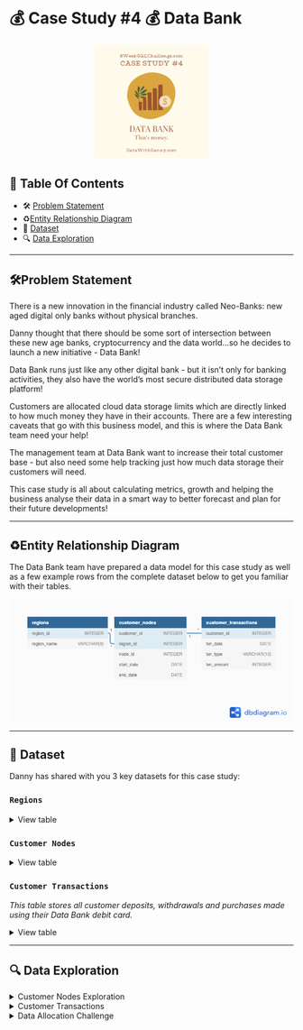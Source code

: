 # 💰 Case Study #4 💰 Data Bank
<p align="center">
<img src="https://github.com/seeam1026/SQL-data-exploration/blob/main/IMG/Data%20Bank%20png.png" width=40% height=40%>

## 📕 Table Of Contents
  - 🛠️ [Problem Statement](#problem-statement)
  - ♻️[Entity Relationship Diagram](#entity-relationship-diagram)
  - 📂 [Dataset](#-dataset)
  - 🔍 [Data Exploration](#-data-exploration)

---

## 🛠Problem Statement

There is a new innovation in the financial industry called Neo-Banks: new aged digital only banks without physical branches.

Danny thought that there should be some sort of intersection between these new age banks, cryptocurrency and the data world…so he decides to launch a new initiative - Data Bank!

Data Bank runs just like any other digital bank - but it isn’t only for banking activities, they also have the world’s most secure distributed data storage platform!

Customers are allocated cloud data storage limits which are directly linked to how much money they have in their accounts. There are a few interesting caveats that go with this business model, and this is where the Data Bank team need your help!

The management team at Data Bank want to increase their total customer base - but also need some help tracking just how much data storage their customers will need.

This case study is all about calculating metrics, growth and helping the business analyse their data in a smart way to better forecast and plan for their future developments!

---
## ♻Entity Relationship Diagram

The Data Bank team have prepared a data model for this case study as well as a few example rows from the complete dataset below to get you familiar with their tables.

<p align="center">
<img src="https://github.com/seeam1026/SQL-data-exploration/blob/main/Case%20study%20-%20Data%20Bank/Data%20Bank.png">

---
## 📂 Dataset
Danny has shared with you 3 key datasets for this case study:

### **```Regions```**
<details>
<summary>
View table
</summary>

The runners table contains the **```region_id```** and their respective **```region_name```** values

|region_id|region_name|
|---------|-----------|
|1        |Africa     |
|2        |America    |
|3        |Asia       |
|4        |Europe     |
|5        |Oceania    |

</details>

### **```Customer Nodes```**

<details>
<summary>
View table
</summary>

Below is a sample of the top 10 rows of the **```data_bank.customer_nodes```**

|customer_id|region_id|node_id|start_date  | end_date  |
|-----------|---------|-------|------------|-----------|
|1	    |3        |4      |2020-01-02  |2020-01-03 |
|2	    |3        |5      |2020-01-03  |2020-01-17 |
|3          |5        |4      |2020-01-27  |2020-02-18 |
|4          |5        |4      |2020-01-07  |2020-01-19 |
|5          |3        |3      |2020-01-15  |2020-01-23 |
|6          |1        |1      |2020-01-11  |2020-02-06 |
|7          |2        |5      |2020-01-20  |2020-02-04 |
|8          |1        |2      |2020-01-15  |2020-01-28 |
|9          |4        |5      |2020-01-21  |2020-01-25 |
|10         |3        |4      |2020-01-13  |2020-01-14 |

</details>

### **```Customer Transactions```**
*This table stores all customer deposits, withdrawals and purchases made using their Data Bank debit card.*

<details>
<summary>
View table
</summary>

Below is a sample of the top 10 rows of the **```data_bank.customer_transactions```**

|customer_id|txn_date    |txn_type|txn_amount |
|-----------|------------|--------|-----------|
|429	    |2020-01-21  |deposit |  82       |  
|155	    |2020-01-10  |deposit |  712      |
|398	    |2020-01-01  |deposit |  196      |    
|255	    |2020-01-14  |deposit |  563      |
|185	    |2020-01-29  |deposit |  626      |
|309	    |2020-01-13  |deposit |  995      |
|312	    |2020-01-20  |deposit |  485      |
|376	    |2020-01-03  |deposit |  706      |
|188	    |2020-01-13  |deposit |  601      |
|138	    |2020-01-11  |deposit |  520      |

</details>

---
## 🔍 Data Exploration

<details>
<summary> 
Customer Nodes Exploration
</summary>

### **Q1. How many unique nodes are there on the Data Bank system?**
```sql
SELECT COUNT(DISTINCT node_id) AS unique_nodes
FROM data_bank.customer_nodes;
```
>Output

|unique_nodes|
|------------|
|5	     |

*There are 5 unique nodes in the Data Bank system.*

### **Q2. What is the number of nodes per region?**
```sql
SELECT regions.region_name, COUNT(customer_nodes.node_id) AS nodes
    FROM data_bank.customer_nodes
    JOIN data_bank.regions
    ON customer_nodes.region_id = regions.region_id
    GROUP BY regions.region_name
    ORDER BY nodes DESC;
```
>Output

| region_name | nodes |
| ----------- | ----- |
| Australia   | 770   |
| America     | 735   |
| Africa      | 714   |
| Asia        | 665   |
| Europe      | 616   |

*Australia has the highest number of nodes (770), while Europe has the lowest (616), highlighting a significant disparity in node distribution across regions.*

### **Q3. How many customers are allocated to each region?**
```sql
    SELECT regions.region_name, COUNT(DISTINCT customer_nodes.customer_id) AS num_of_customer
    FROM data_bank.customer_nodes
    JOIN data_bank.regions
    ON regions.region_id = customer_nodes.region_id
    GROUP BY regions.region_name
    ORDER BY num_of_customer DESC;
```
>Output

| region_name | num_of_customer |
| ----------- | --------------- |
| Australia   | 110             |
| America     | 105             |
| Africa      | 102             |
| Asia        | 95              |
| Europe      | 88              |

*Australia has the highest number of customers allocated (110), while Europe has the lowest (88)*

### **Q4. How many days on average are customers reallocated to a different node?**
```SQL
    WITH CTE AS (
      SELECT customer_id, node_id, start_date, end_date,
      	LEAD(node_id) OVER(PARTITION BY customer_id ORDER BY start_date) AS next_node_id, 
      	LEAD(start_date) OVER(PARTITION BY customer_id ORDER BY start_date) AS next_start_date
      FROM data_bank.customer_nodes)
    
    SELECT 
    ROUND(AVG(CASE WHEN node_id <> next_node_id THEN (next_start_date - start_date) END), 2) AS avg_days_reallocated
    FROM CTE
    WHERE next_node_id IS NOT NULL;
```
>Output

| avg_days_reallocated |
| -------------------- |
| 15.63                |

*On average approximately 15.63 days, customers are reallocated to a different node*

### **Q5. What is the median, 80th and 95th percentile for this same reallocation days metric for each region?**
```SQL
```


</details>

<details>
<summary>
Customer Transactions
</summary>

### **Q1. What is the unique count and total amount for each transaction type?**
```SQL
    SELECT txn_type, COUNT(*) AS total_count, SUM(txn_amount) AS total_amount
    FROM data_bank.customer_transactions
    GROUP BY txn_type
    ORDER BY total_amount;
```

>Output

| txn_type   | total_count | total_amount |
| ---------- | ----------- | ------------ |
| withdrawal | 1580        | 793003       |
| purchase   | 1617        | 806537       |
| deposit    | 2671        | 1359168      |

*The query reveals that deposit transactions have the highest total count (2671) and total amount (1,359,168), followed by purchase and withdrawal transactions, indicating that deposit transactions constitute the majority of customer activities.*

### **Q2. What is the average total historical deposit counts and amounts for all customers?**
```SQL
    SELECT ROUND(AVG(deposit_count), 2) AS avg_deposit_count,
    ROUND(AVG(sum_amount), 2) AS avg_amount
    FROM (
      SELECT customer_id, COUNT(txn_type) AS deposit_count, SUM(txn_amount) AS sum_amount
      FROM data_bank.customer_transactions
      WHERE txn_type = 'deposit'
      GROUP BY customer_id) AS cte_customer_avg_amount;
```
>Output

| avg_deposit_count | avg_amount |
| ----------------- | ---------- |
| 5.34              | 2718.34    |

*The query shows that, on average, customers have made approximately 5.34 deposits, with an average total amount of 2,718.34 per customer.*
### **Q3. For each month - how many Data Bank customers make more than 1 deposit and either 1 purchase or 1 withdrawal in a single month?**
```SQL
    WITH activity_count AS (
    SELECT 
      customer_id, 
      DATE_PART('month', txn_date) AS txn_month, 
      TO_CHAR(txn_date, 'month') AS month_name, 
      SUM(CASE WHEN txn_type = 'deposit' THEN 1 ELSE 0 END) AS total_deposit_monthly, 
      SUM(CASE WHEN txn_type = 'withdrawal' THEN 1 ELSE 0 END) AS total_withdrawal_monthly, 
      SUM(CASE WHEN txn_type = 'purchase' THEN 1 ELSE 0 END) AS total_purchase_monthly
    FROM data_bank.customer_transactions
    GROUP BY customer_id, txn_month, month_name)
    
    SELECT month_name, COUNT(customer_id) AS customer_count
    FROM activity_count
    WHERE total_deposit_monthly > 1 AND (total_withdrawal_monthly >= 1 OR total_purchase_monthly >= 1)
    GROUP BY txn_month, month_name
    ORDER BY txn_month;
```
>Output

| month_name | customer_count |
| ---------- | -------------- |
| january    | 168            |
| february   | 181            |
| march      | 192            |
| april      | 70             |

*The query shows the number of customers making more than 1 deposit along with either 1 withdrawal or 1 purchase varies. There is a noticeable decline in the customer count from March to April, suggesting a decrease in such activity.*
### **Q4. What is the closing balance for each customer at the end of the month?**
**Step**

* CTE_balance:
Selects customer_id, txn_month, and calculates balance_amount based on transaction type.
Deposits increase the balance, while withdrawals and purchases decrease it.
Groups by customer_id and txn_month.

* SELECT:
Calculates the cumulative ending_balance for each customer by summing balance_amount across all previous months, partitioned by customer_id.
Uses the window function SUM(balance_amount) OVER(PARTITION BY customer_id ORDER BY txn_month) to achieve this.

```SQL
    WITH CTE_balance AS (
    SELECT 
      customer_id, 
      EXTRACT(MONTH FROM txn_date) AS txn_month,
      SUM(CASE WHEN txn_type = 'deposit' THEN txn_amount
          WHEN txn_type IN ('withdrawal', 'purchase') THEN -txn_amount 
          ELSE 0 END) AS balance_amount
    FROM data_bank.customer_transactions
    GROUP BY customer_id, txn_month)
    
    SELECT 
      customer_id,
      txn_month,
      SUM(balance_amount) OVER(PARTITION BY customer_id ORDER BY txn_month) AS ending_balance
    FROM CTE_balance;
```
>Output

* Not all output is displayed, considering the number of results that will take up space
  
| customer_id | txn_month | ending_balance |
| ----------- | --------- | -------------- |
| 1           | 1         | 312            |
| 1           | 3         | -640           |
| 2           | 1         | 549            |
| 2           | 3         | 610            |
| 3           | 1         | 144            |
| 3           | 2         | -821           |
| 3           | 3         | -1222          |
| 3           | 4         | -729           |
| 4           | 1         | 848            |
| 4           | 3         | 655            |

### **Q5. What is the percentage of customers who increase their closing balance by more than 5%?**
**Step**

* The goal is to calculate the percentage of customers whose closing balance increases by more than 5% between consecutive months.

* Use generate_series to create a continuous list of monthly dates for each customer. This ensures we have a row for every month, even if there are no transactions in that month.

* For each monthly date, calculate the closing_balance using deposits and withdrawals/purchases.

* Compute cumulative balances using the SUM window function. This represents the balance from the start of all previous months.

* Use the LEAD function to get the next month's balance for comparison

* Calculate the percentage increase between the current month’s balance and the next month’s balance.

* Finally, calculate the percentage of customers with a balance increase of more than 5%.

```SQL
    WITH all_month AS (
      SELECT customer_id, 
      	generate_series(DATE_TRUNC('month', MIN(txn_date)), DATE_TRUNC('month', MAX(txn_date)), '1 month')::DATE AS txn_month
      FROM data_bank.customer_transactions
      GROUP BY customer_id),
    
    CTE_monthly_balance AS (
      SELECT all_month.customer_id, all_month.txn_month,
      	COALESCE (SUM(CASE WHEN c.txn_type = 'deposit' THEN c.txn_amount 
                      WHEN c.txn_type IN('withdrawal', 'purchase') THEN -c.txn_amount
                      ELSE 0 END), 0) AS closing_balance
      FROM data_bank.customer_transactions c
      RIGHT JOIN all_month
      ON all_month.txn_month = DATE_TRUNC('month', c.txn_date) AND all_month.customer_id = c.customer_id
      GROUP BY all_month.customer_id, all_month.txn_month),
    
    closing_balance AS (
      SELECT 
      	customer_id, 
      	txn_month, 
      	SUM(closing_balance) OVER(PARTITION BY customer_id ORDER BY txn_month ROWS BETWEEN UNBOUNDED PRECEDING AND CURRENT ROW) AS ending_balance
      FROM CTE_monthly_balance),
    
    balance_with_lead AS (
      SELECT 
      	customer_id, 
      	txn_month, 
      	ending_balance, 
      	LEAD(ending_balance) OVER(PARTITION BY customer_id ORDER BY txn_month) AS next_month_balance
      FROM closing_balance),
    
    filter_customer AS (
      SELECT customer_id, (next_month_balance - ending_balance)/NULLIF(ending_balance, 0) AS pct_increase_5
      FROM balance_with_lead
      WHERE (next_month_balance - ending_balance)/NULLIF(ending_balance, 0) > 0.05
      GROUP BY customer_id, next_month_balance, ending_balance)
    
    SELECT ROUND(100.0*COUNT(DISTINCT customer_id)/
      (SELECT COUNT(DISTINCT customer_id) 
      FROM data_bank.customer_transactions), 2) AS pct_customers
    FROM filter_customer;
```

| pct_customers |
| ------------- |
| 75.80         |

</details>

<details>
	<summary>
		Data Allocation Challenge
	</summary>
	
### To test out a few different hypotheses - the Data Bank team wants to run an experiment where different groups of customers would be allocated data using 3 different options:

**Option 1:** data is allocated based off the amount of money at the end of the previous month

**Option 2:** data is allocated on the average amount of money kept in the account in the previous 30 days

**Option 3:** data is updated real-time

For this multi-part challenge question - you have been requested to generate the following data elements to help the Data Bank team estimate how much data will need to be provisioned for each option:

* *running customer balance column that includes the impact each transaction*

* *customer balance at the end of each month*

* *minimum, average and maximum values of the running balance for each customer*

---
>**OPTION 1**

**The Objective:**
Calculate the end-of-month balances for each customer based on their transactions.
Sum these balances across all customers for each month to estimate the total data allocation requirements.

**Steps in query:**
* **Step 1: Prepare a Running Balance for Each Month:**

Use a CASE statement to calculate the net transaction amount for each customer during a specific month:
Add amounts for deposits.
Subtract amounts for withdrawals or purchases.
Use GROUP BY on customer_id and txn_month to aggregate monthly running balances.

* **Step 2: Calculate End-of-Month Balances:**

Use a window function (SUM with OVER) to calculate the cumulative balance for each customer up to the end of each month.
Partition the calculation by customer_id and order it by txn_month

```SQL
    WITH cte_running_balance AS (
          SELECT 
          	customer_id, 
          	EXTRACT(MONTH FROM txn_date) AS txn_month, 
          	SUM(CASE WHEN txn_type = 'deposit' THEN txn_amount
                WHEN txn_type IN ('withdrawal', 'purchase') THEN -txn_amount 
                ELSE 0 END) AS running_balance_monthly
          FROM data_bank.customer_transactions
          GROUP BY customer_id, txn_month
          ORDER BY customer_id)
          
          SELECT 
          	customer_id, 
          	txn_month, 
          	running_balance_monthly, 
          	SUM(running_balance_monthly) OVER(PARTITION BY customer_id ORDER BY txn_month) AS end_running_balance
          FROM cte_running_balance
        
```
*Sample output:*

| customer_id | txn_month | running_balance_monthly | end_running_balance |
| ----------- | --------- | ----------------------- | ------------------- |
| 1           | 1         | 312                     | 312                 |
| 1           | 3         | -952                    | -640                |
| 2           | 1         | 549                     | 549                 |
| 2           | 3         | 61                      | 610                 |
| 3           | 1         | 144                     | 144                 |
| 3           | 2         | -965                    | -821                |
| 3           | 3         | -401                    | -1222               |
| 3           | 4         | 493                     | -729                |
| 4           | 1         | 848                     | 848                 |
| 4           | 3         | -193                    | 655                 |


* **Step 3: Aggregate Total Monthly Balances:**

Sum the end_running_balance across all customers for each month.
Group the results by txn_month and order them to display balances chronologically.

```SQL
   
        WITH end_balance_monthly AS (
          SELECT 
          	customer_id, 
          	txn_month, 
          	running_balance_monthly, 
          	SUM(running_balance_monthly) OVER(PARTITION BY customer_id ORDER BY txn_month) AS end_running_balance
          FROM cte_running_balance)
        
        SELECT txn_month, SUM(end_running_balance) AS total_end_running_balance_month
        FROM end_balance_monthly
        GROUP BY txn_month
        ORDER BY txn_month;

```
>Output

| txn_month | total_end_running_balance_month |
| --------- | ------------------------------- |
| 1         | 126091                          |
| 2         | -34350                          |
| 3         | -194916                         |
| 4         | -180855                         |

**Insights:**
The first month (January) shows a positive cumulative end balance of 126,091, indicating a net deposit-heavy behavior among customers.
This could reflect customers' tendency to deposit or maintain higher balances early in the year.
Negative Balances in Subsequent Months:

Starting from February, the cumulative end balances drop into negative territory, reaching a low of -194,916 in March. This suggests an overall withdrawal or expenditure trend outweighing deposits.
Slight Recovery in April:

In April, there’s a slight improvement (-180,855) compared to March, which may indicate a stabilization or reduction in withdrawal/purchase activity.

**Behavioral Patterns:**
Customers may exhibit a "deposit early, spend later" pattern, with withdrawals and purchases dominating after January.

**-> Resource Allocation:**

* January:
The cumulative balance is positive (126,091), so data needs to be allocated for this positive balance. This reflects a month where deposits outweigh withdrawals or purchases.

* February:
The cumulative balance turns negative (-34,350), which means more withdrawals or purchases were made than deposits. Therefore, data allocation should also account for this negative balance as it represents accounts with a deficit.

* March:
The cumulative balance is much lower at -194,916, showing a greater deficit compared to February. This indicates a higher level of withdrawals or purchases that require data management.

* April:
The cumulative balance slightly improves but remains negative at -180,855. This means that even though it’s an improvement from March, it still requires data to manage accounts with negative balances.

Insight for Data Allocation:
Even negative balances require data: While negative balances may seem to represent a reduced need for data, they still require allocation because managing deficits is critical for ensuring accurate tracking and customer account health.

--
>**OPTION 2**

**Steps in query:**

* **Step 1: Running Balance:**

Create a cumulative balance for each transaction by considering deposits as positive values and withdrawals/purchases as negative values. 
Use the CTE  to calculate the cumulative balance (end_running_balance) for each customer on each transaction date.

* **Step 2: 30-Day Rolling Average:**

Calculate the average balance over the past 30 days for each transaction date, ensuring data allocation considers short-term account activity.

```SQL
    WITH running_balance AS (SELECT customer_id, txn_date, txn_amount, EXTRACT(MONTH FROM txn_date) AS txn_month,
    CASE WHEN txn_type = 'deposit' THEN txn_amount
    WHEN txn_type IN ('withdrawal', 'purchase') THEN -txn_amount ELSE 0 END AS running_balance
    FROM data_bank.customer_transactions
    ORDER BY customer_id, txn_date),
    
    daily_balance AS (
      SELECT customer_id, txn_date, txn_month, txn_amount, running_balance, SUM(running_balance) OVER(PARTITION BY customer_id ORDER BY txn_date) AS end_running_balance
    FROM running_balance)
    
      SELECT customer_id, txn_date, txn_month, txn_amount, running_balance, end_running_balance,
    ROUND(AVG(end_running_balance) OVER(PARTITION BY customer_id ORDER BY txn_date RANGE BETWEEN INTERVAL '30 DAYS' PRECEDING AND CURRENT ROW)) AS avg_rolling_30days_running_balance
    FROM daily_balance
```

>Sample output

| customer_id | txn_date   | txn_month | txn_amount | running_balance | end_running_balance | avg_rolling_30days_running_balance |
| ----------- | ---------- | --------- | ---------- | --------------- | ------------------- | ---------------------------------- |
| 1           | 2020-01-02 | 1         | 312        | 312             | 312                 | 312                                |
| 1           | 2020-03-05 | 3         | 612        | -612            | -300                | -300                               |
| 1           | 2020-03-17 | 3         | 324        | 324             | 24                  | -138                               |
| 1           | 2020-03-19 | 3         | 664        | -664            | -640                | -305                               |
| 2           | 2020-01-03 | 1         | 549        | 549             | 549                 | 549                                |
| 2           | 2020-03-24 | 3         | 61         | 61              | 610                 | 610                                |
| 3           | 2020-01-27 | 1         | 144        | 144             | 144                 | 144                                |
| 3           | 2020-02-22 | 2         | 965        | -965            | -821                | -339                               |
| 3           | 2020-03-05 | 3         | 213        | -213            | -1034               | -928                               |
| 3           | 2020-03-19 | 3         | 188        | -188            | -1222               | -1026                              |

* **Step 3: Final Aggregation:**

Sum the 30-day rolling averages for each month to derive total average rolling balances.

```SQL
    avg_rolling_balance AS (
      SELECT 
      	customer_id, 
      	txn_date, 
      	txn_month, 
      	txn_amount, 
      	running_balance, 
      	end_running_balance, 
      	ROUND(AVG(end_running_balance) OVER(PARTITION BY customer_id ORDER BY txn_date RANGE BETWEEN INTERVAL '30 DAYS' PRECEDING AND CURRENT ROW)) AS avg_rolling_30days_running_balance
      FROM daily_balance)
      
     SELECT txn_month, SUM(avg_rolling_30days_running_balance) AS total_avg_rolling_balance
     FROM avg_rolling_balance
     GROUP BY txn_month
     ORDER BY txn_month;
```
>Output

| txn_month | total_avg_rolling_balance |
| --------- | ------------------------- |
| 1         | 548719                    |
| 2         | 311818                    |
| 3         | -564995                   |
| 4         | -361023                   |

*Insight:*

* January:
The cumulative average balance over the past 30 days is positive (548,719). This indicates that, on average, more deposits occurred compared to withdrawals and purchases.

* February:
The 30-day rolling average balance decreases to 311,818. While still positive, it reflects a decline in activity compared to January.

* March:
The balance turns negative (-564,995). This suggests that withdrawals and purchases significantly outweigh deposits, requiring more data allocation for accounts with deficits.

* April:
The cumulative average balance remains negative (-361,023). This shows persistent negative account balances, and thus higher data management is necessary to handle deficit scenarios.

--
>**OPTION 3**
**Steps in query:**
* **Step 1: Calculates the running balance for each transaction based on the transaction types**

```SQL
    SELECT 
    	customer_id, 
        txn_date, 
        txn_type, 
        txn_amount, 
        EXTRACT(MONTH FROM txn_date) AS txn_month,
        CASE WHEN txn_type = 'deposit' THEN txn_amount 
        	WHEN txn_type IN ('withdrawal', 'purchase') THEN -txn_amount 
            ELSE 0 END AS running_balance
    FROM data_bank.customer_transactions
```
>Sample output

| customer_id | txn_date   | txn_type | txn_amount | txn_month | running_balance |
| ----------- | ---------- | -------- | ---------- | --------- | --------------- |
| 429         | 2020-01-21 | deposit  | 82         | 1         | 82              |
| 155         | 2020-01-10 | deposit  | 712        | 1         | 712             |
| 398         | 2020-01-01 | deposit  | 196        | 1         | 196             |
| 255         | 2020-01-14 | deposit  | 563        | 1         | 563             |
| 185         | 2020-01-29 | deposit  | 626        | 1         | 626             |
| 309         | 2020-01-13 | deposit  | 995        | 1         | 995             |
| 312         | 2020-01-20 | deposit  | 485        | 1         | 485             |
| 376         | 2020-01-03 | deposit  | 706        | 1         | 706             |
| 188         | 2020-01-13 | deposit  | 601        | 1         | 601             |
| 138         | 2020-01-11 | deposit  | 520        | 1         | 520             |

* **Step 2: For each customer and month, computes the cumulative balance up to each transaction.**
  
```SQL
    WITH running_balances AS (
      SELECT customer_id, txn_date, txn_type, txn_amount, 
      	EXTRACT(MONTH FROM txn_date) AS txn_month, 
      	CASE WHEN txn_type = 'deposit' THEN txn_amount
      		WHEN txn_type IN ('withdrawal', 'purchase') THEN -txn_amount 
      		ELSE 0 END AS running_balance
      FROM data_bank.customer_transactions)
    
      SELECT customer_id, txn_date, txn_month, 
      	SUM(running_balance) OVER(PARTITION BY customer_id, txn_month ORDER BY txn_date ROWS BETWEEN UNBOUNDED PRECEDING AND CURRENT ROW) AS transaction_running_balance
      FROM running_balances
```
>Sample output

| customer_id | txn_date   | txn_month | transaction_running_balance |
| ----------- | ---------- | --------- | --------------------------- |
| 1           | 2020-01-02 | 1         | 312                         |
| 1           | 2020-03-05 | 3         | -612                        |
| 1           | 2020-03-17 | 3         | -288                        |
| 1           | 2020-03-19 | 3         | -952                        |
| 2           | 2020-01-03 | 1         | 549                         |
| 2           | 2020-03-24 | 3         | 61                          |
| 3           | 2020-01-27 | 1         | 144                         |
| 3           | 2020-02-22 | 2         | -965                        |
| 3           | 2020-03-05 | 3         | -213                        |
| 3           | 2020-03-19 | 3         | -401                        |

* **Step 3: Final Aggregation:**
  
The monthly total running balance is calculated by summing the cumulative balances for each month:

```SQL
    WITH running_balance_within_month AS (
      SELECT customer_id, txn_date, txn_month, 
      	SUM(running_balance) OVER(PARTITION BY customer_id, txn_month ORDER BY txn_date ROWS BETWEEN UNBOUNDED PRECEDING AND CURRENT ROW) AS transaction_running_balance
      FROM running_balances)
    
    SELECT txn_month, SUM(transaction_running_balance) AS total_running_balance
    FROM running_balance_within_month
    GROUP BY txn_month
    ORDER BY txn_month;
```
>Output

| txn_month | total_running_balance |
| --------- | --------------------- |
| 1         | 392122                |
| 2         | -382800               |
| 3         | -498557               |
| 4         | -115770               |

*Insight for Data Allocation:*

February and March show significant negative balances, meaning that more data should be allocated for these months. This is because transactions during these months involve more withdrawals and expenses, reducing the balances significantly.
January, on the other hand, demonstrates a positive balance, so less data would be required, as the cumulative effect is driven primarily by deposits and lower transaction expenses.
</details>
